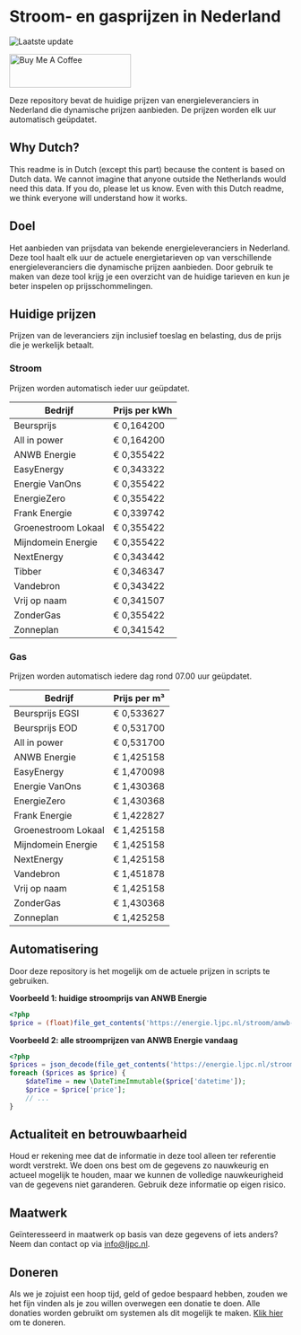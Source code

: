 # Stroom- en gasprijzen in Nederland

![Laatste update](https://img.shields.io/badge/laatste%20update-2025--02--07%2008%3A00%20CET-brightgreen)

<a href="https://www.buymeacoffee.com/Lars-" target="_blank"><img src="https://cdn.buymeacoffee.com/buttons/v2/default-orange.png" alt="Buy Me A Coffee" height="60" style="height: 60px !important;width: 217px !important;" ></a>

Deze repository bevat de huidige prijzen van energieleveranciers in Nederland die dynamische prijzen aanbieden. De prijzen worden elk uur automatisch geüpdatet.

## Why Dutch?

This readme is in Dutch (except this part) because the content is based on Dutch data. We cannot imagine that anyone outside the Netherlands would need this data. If you do, please let us know. Even with this Dutch readme, we think
everyone will understand how it works.

## Doel

Het aanbieden van prijsdata van bekende energieleveranciers in Nederland. Deze tool haalt elk uur de actuele energietarieven op van verschillende energieleveranciers die dynamische prijzen aanbieden. Door gebruik te maken van deze tool
krijg je een overzicht van de huidige tarieven en kun je beter inspelen op prijsschommelingen.

## Huidige prijzen

Prijzen van de leveranciers zijn inclusief toeslag en belasting, dus de prijs die je werkelijk betaalt.

### Stroom

Prijzen worden automatisch ieder uur geüpdatet.

 Bedrijf | Prijs per kWh 
---------|---------------
Beursprijs | € 0,164200
All in power | € 0,164200
ANWB Energie | € 0,355422
EasyEnergy | € 0,343322
Energie VanOns | € 0,355422
EnergieZero | € 0,355422
Frank Energie | € 0,339742
Groenestroom Lokaal | € 0,355422
Mijndomein Energie | € 0,355422
NextEnergy | € 0,343442
Tibber | € 0,346347
Vandebron | € 0,343422
Vrij op naam | € 0,341507
ZonderGas | € 0,355422
Zonneplan | € 0,341542


### Gas

Prijzen worden automatisch iedere dag rond 07.00 uur geüpdatet.

 Bedrijf | Prijs per m³ 
---------|--------------
Beursprijs EGSI | € 0,533627
Beursprijs EOD | € 0,531700
All in power | € 0,531700
ANWB Energie | € 1,425158
EasyEnergy | € 1,470098
Energie VanOns | € 1,430368
EnergieZero | € 1,430368
Frank Energie | € 1,422827
Groenestroom Lokaal | € 1,425158
Mijndomein Energie | € 1,425158
NextEnergy | € 1,425158
Vandebron | € 1,451878
Vrij op naam | € 1,425158
ZonderGas | € 1,430368
Zonneplan | € 1,425258


## Automatisering

Door deze repository is het mogelijk om de actuele prijzen in scripts te gebruiken.

**Voorbeeld 1: huidige stroomprijs van ANWB Energie**

```php
<?php
$price = (float)file_get_contents('https://energie.ljpc.nl/stroom/anwb-energie-nu.txt');

```

**Voorbeeld 2: alle stroomprijzen van ANWB Energie vandaag**

```php
<?php
$prices = json_decode(file_get_contents('https://energie.ljpc.nl/stroom/all-in-power-vandaag.json'),true);
foreach ($prices as $price) {
    $dateTime = new \DateTimeImmutable($price['datetime']);
    $price = $price['price'];
    // ...
}
```

## Actualiteit en betrouwbaarheid

Houd er rekening mee dat de informatie in deze tool alleen ter referentie wordt verstrekt. We doen ons best om de gegevens zo nauwkeurig en actueel mogelijk te houden, maar we kunnen de volledige nauwkeurigheid van de gegevens niet
garanderen. Gebruik deze informatie op eigen risico.

## Maatwerk

Geïnteresseerd in maatwerk op basis van deze gegevens of iets anders? Neem dan contact op
via [info@ljpc.nl](mailto:info@ljpc.nl?subject=Energie%20prijzen).

## Doneren

Als we je zojuist een hoop tijd, geld of gedoe bespaard hebben, zouden we het fijn vinden als je zou willen overwegen een
donatie te doen. Alle donaties worden gebruikt om systemen als dit mogelijk te
maken. [Klik hier](https://www.buymeacoffee.com/Lars-) om te doneren.
